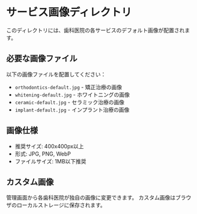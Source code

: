 # サービス画像ディレクトリ

このディレクトリには、歯科医院の各サービスのデフォルト画像が配置されます。

## 必要な画像ファイル

以下の画像ファイルを配置してください：

- `orthodontics-default.jpg` - 矯正治療の画像
- `whitening-default.jpg` - ホワイトニングの画像  
- `ceramic-default.jpg` - セラミック治療の画像
- `implant-default.jpg` - インプラント治療の画像

## 画像仕様

- 推奨サイズ: 400x400px以上
- 形式: JPG, PNG, WebP
- ファイルサイズ: 1MB以下推奨

## カスタム画像

管理画面から各歯科医院が独自の画像に変更できます。
カスタム画像はブラウザのローカルストレージに保存されます。
